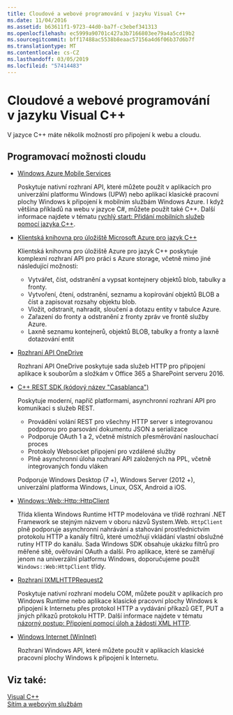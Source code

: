 ```yaml
---
title: Cloudové a webové programování v jazyku Visual C++
ms.date: 11/04/2016
ms.assetid: b63611f1-9723-44d0-ba7f-c3ebef341313
ms.openlocfilehash: ec5999a90701c427a3b7166803ee79a4a5cd19b2
ms.sourcegitcommit: bff17488ac5538b8eaac57156a4d6f06b37d6b7f
ms.translationtype: MT
ms.contentlocale: cs-CZ
ms.lasthandoff: 03/05/2019
ms.locfileid: "57414483"
---
```

# <a name="cloud-and-web-programming-in-visual-c"></a>Cloudové a webové programování v jazyku Visual C++

V jazyce C++ máte několik možností pro připojení k webu a cloudu.

## <a name="cloud-programming-options"></a>Programovací možnosti cloudu

- [Windows Azure Mobile Services](http://www.windowsazure.com/develop/mobile/)

  Poskytuje nativní rozhraní API, které můžete použít v aplikacích pro univerzální platformu Windows (UPW) nebo aplikací klasické pracovní plochy Windows k připojení k mobilním službám Windows Azure. I když většina příkladů na webu v jazyce C#, můžete použít také C++. Další informace najdete v tématu [rychlý start: Přidání mobilních služeb pomocí jazyka C++](https://msdn.microsoft.com/library/windows/apps/dn263181.aspx).

- [Klientská knihovna pro úložiště Microsoft Azure pro jazyk C++](https://blogs.msdn.microsoft.com/windowsazurestorage/2015/04/29/microsoft-azure-storage-client-library-for-c-v1-0-0-general-availability/)

  Klientská knihovna pro úložiště Azure pro jazyk C++ poskytuje komplexní rozhraní API pro práci s Azure storage, včetně mimo jiné následující možnosti:

  - Vytvářet, číst, odstranění a vypsat kontejnery objektů blob, tabulky a fronty.
  - Vytvoření, čtení, odstranění, seznamu a kopírování objektů BLOB a číst a zapisovat rozsahy objektu blob.
  - Vložit, odstranit, nahradit, sloučení a dotazu entity v tabulce Azure.
  - Zařazení do fronty a odstranění z fronty zpráv ve frontě služby Azure.
  - Laxně seznamu kontejnerů, objektů BLOB, tabulky a fronty a laxně dotazování entit

- [Rozhraní API OneDrive](https://dev.onedrive.com/README.htm)

  Rozhraní API OneDrive poskytuje sada služeb HTTP pro připojení aplikace k souborům a složkám v Office 365 a SharePoint serveru 2016.

- [C++ REST SDK (kódový název "Casablanca")](https://github.com/Microsoft/cpprestsdk)

  Poskytuje moderní, napříč platformami, asynchronní rozhraní API pro komunikaci s služeb REST.

  - Provádění volání REST pro všechny HTTP server s integrovanou podporou pro parsování dokumentu JSON a serializace
  - Podporuje OAuth 1 a 2, včetně místních přesměrování naslouchací proces
  - Protokoly Websocket připojení pro vzdálené služby
  - Plně asynchronní úloha rozhraní API založených na PPL, včetně integrovaných fondu vláken

  Podporuje Windows Desktop (7 +), Windows Server (2012 +), univerzální platforma Windows, Linux, OSX, Android a iOS.

- [Windows::Web::Http::HttpClient](/uwp/api/windows.web.http.httpclient)

  Třída klienta Windows Runtime HTTP modelována ve třídě rozhraní .NET Framework se stejným názvem v oboru názvů System.Web. `HttpClient` plně podporuje asynchronní nahrávání a stahování prostřednictvím protokolu HTTP a kanály filtrů, které umožňují vkládání vlastní obslužné rutiny HTTP do kanálu. Sada Windows SDK obsahuje ukázku filtrů pro měřené sítě, ověřování OAuth a další. Pro aplikace, které se zaměřují jenom na univerzální platformu Windows, doporučujeme použít `Windows::Web:HttpClient` třídy.

- [Rozhraní IXMLHTTPRequest2](/windows/desktop/api/msxml6/nn-msxml6-ixmlhttprequest2)

  Poskytuje nativní rozhraní modelu COM, můžete použít v aplikacích pro Windows Runtime nebo aplikace klasické pracovní plochy Windows k připojení k Internetu přes protokol HTTP a vydávání příkazů GET, PUT a jiných příkazů protokolu HTTP. Další informace najdete v tématu [názorný postup: Připojení pomocí úloh a žádostí XML HTTP](../parallel/concrt/walkthrough-connecting-using-tasks-and-xml-http-requests.md).

- [Windows Internet (WinInet)](/windows/desktop/WinInet/portal)

  Rozhraní Windows API, které můžete použít v aplikacích klasické pracovní plochy Windows k připojení k Internetu.

## <a name="see-also"></a>Viz také:

[Visual C++](../visual-cpp-in-visual-studio.md) <br/>
[Sítím a webovým službám](/windows/uwp/networking/)
